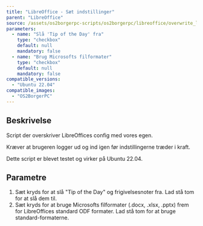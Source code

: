 ```yaml
---
title: "LibreOffice - Sæt indstillinger"
parent: "LibreOffice"
source: /assets/os2borgerpc-scripts/os2borgerpc/libreoffice/overwrite_libreoffice_config.sh
parameters:
  - name: "Slå 'Tip of the Day' fra"
    type: "checkbox"
    default: null
    mandatory: false
  - name: "Brug Microsofts filformater"
    type: "checkbox"
    default: null
    mandatory: false
compatible_versions:
  - "Ubuntu 22.04"
compatible_images:
  - "OS2BorgerPC"
---
```


## Beskrivelse
Script der overskriver LibreOffices config med vores egen. 

Kræver at brugeren logger ud og ind igen før indstillingerne træder i kraft.

Dette script er blevet testet og virker på Ubuntu 22.04.

## Parametre
1. Sæt kryds for at slå "Tip of the Day" og frigivelsesnoter fra. Lad stå tom for at slå dem til.
2. Sæt kryds for at bruge Microsofts filformater (.docx, .xlsx, .pptx) frem for LibreOffices standard ODF formater. Lad stå tom for at bruge standard-formaterne.


